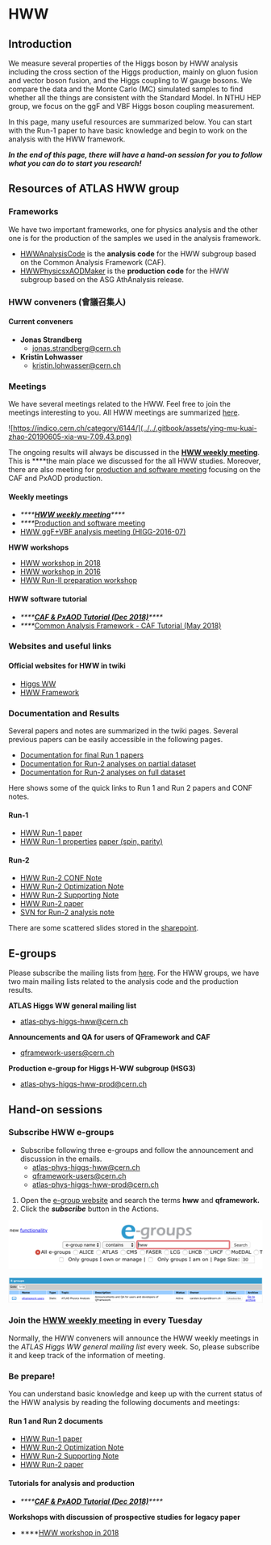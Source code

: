 # HWW

## Introduction

We measure several properties of the Higgs boson by HWW analysis including the cross section of the Higgs production, mainly on gluon fusion and vector boson fusion, and the Higgs coupling to W gauge bosons. We compare the data and the Monte Carlo \(MC\) simulated samples to find whether all the things are consistent with the Standard Model. In NTHU HEP group, we focus on the ggF and VBF Higgs boson coupling measurement. 

In this page, many useful resources are summarized below. You can start with the Run-1 paper to have basic knowledge and begin to work on the analysis with the HWW framework. 

_**In the end of this page, there will have a hand-on session for you to follow what you can do to start you research!**_

## Resources of ATLAS HWW group 

### Frameworks

We have two important frameworks, one for physics analysis and the other one is for the production of the samples we used in the analysis framework. 

* [HWWAnalysisCode](https://gitlab.cern.ch/atlas-physics/higgs/hww/HWWAnalysisCode) is the **analysis code** for the HWW subgroup based on the Common Analysis Framework \(CAF\).
* [HWWPhysicsxAODMaker](https://gitlab.cern.ch/atlas-physics/higgs/hww/HWWPhysicsxAODMaker) is the **production code** for the HWW subgroup based on the ASG AthAnalysis release.

### HWW conveners \(會議召集人\)

#### Current conveners

* **Jonas Strandberg**
  * jonas.strandberg@cern.ch
* **Kristin Lohwasser**
  * kristin.lohwasser@cern.ch

### Meetings

We have several meetings related to the HWW. Feel free to join the meetings interesting to you. All HWW meetings are summarized [here](https://indico.cern.ch/category/6144/). 

![https://indico.cern.ch/category/6144/](../../.gitbook/assets/ying-mu-kuai-zhao-20190605-xia-wu-7.09.43.png)

The ongoing results will always be discussed in the [**HWW weekly meeting**](https://indico.cern.ch/category/6420/). This is ****the main place we discussed for the all HWW studies. Moreover, there are also meeting for [production and software meeting](https://indico.cern.ch/category/8790/) focusing on the CAF and PxAOD production. 

#### Weekly meetings

* _\*\*\*\*_[_**HWW weekly meeting**_](https://indico.cern.ch/category/6420/)_\*\*\*\*_
* _\*\*\*\*_[Production and software meeting](https://indico.cern.ch/category/8790/)
* [HWW ggF+VBF analysis meeting \(HIGG-2016-07\)](https://indico.cern.ch/category/8242/)

**HWW workshops**

* [HWW workshop in 2018](https://indico.cern.ch/event/714538/timetable/?view=standard)
* [HWW workshop in 2016](https://indico.cern.ch/event/587413/timetable/?view=standard)
* [HWW Run-II preparation workshop](https://indico.cern.ch/event/383521/timetable/?view=standard)

#### HWW software tutorial

* _\*\*\*\*_[_**CAF & PxAOD Tutorial \(Dec 2018\)**_](https://indico.cern.ch/event/771763/timetable/?view=standard)_\*\*\*\*_
* _\*\*\*\*_[Common Analysis Framework - CAF Tutorial \(May 2018\)](https://indico.cern.ch/event/719951/timetable/?view=standard)

### Websites and useful links

#### Official websites for HWW in twiki

* [Higgs WW](https://twiki.cern.ch/twiki/bin/view/AtlasProtected/HiggsWW)
* [HWW Framework](https://twiki.cern.ch/twiki/bin/view/AtlasProtected/HiggsWWAnalysisFramework)

### Documentation and Results

Several papers and notes are summarized in the twiki pages. Several previous papers can be easily accessible in the following pages. 

* [Documentation for final Run 1 papers](https://twiki.cern.ch/twiki/bin/view/AtlasProtected/HiggsWW#Documentation_for_final_Run_1_pa)
* [Documentation for Run-2 analyses on partial dataset](https://twiki.cern.ch/twiki/bin/view/AtlasProtected/HiggsWW#Documentation_for_Run_2_analyses)
* [Documentation for Run-2 analyses on full dataset](https://twiki.cern.ch/twiki/bin/view/AtlasProtected/HiggsWW#NEW_Documentation_for_Run_2_anal)

Here shows some of the quick links to Run 1 and Run 2 papers and CONF notes. 

#### Run-1

* [HWW Run-1 paper ](https://arxiv.org/abs/1412.2641)
* [HWW Run-1 ](https://link.springer.com/content/pdf/10.1140%2Fepjc%2Fs10052-015-3436-3.pdf)[properties](https://link.springer.com/content/pdf/10.1140%2Fepjc%2Fs10052-015-3436-3.pdf) [paper \(spin, parity\)](https://link.springer.com/content/pdf/10.1140%2Fepjc%2Fs10052-015-3436-3.pdf)

#### Run-2

* [HWW Run-2 CONF Note](https://cds.cern.ch/record/2304936/files/ATL-COM-PHYS-2018-148.pdf?)
* [HWW Run-2 Optimization Note](https://cds.cern.ch/record/2276101/files/ATL-COM-PHYS-2017-1089_2.pdf?)
* [HWW Run-2 Supporting Note](https://cds.cern.ch/record/2276143/files/ATL-COM-PHYS-2017-1094.pdf?)
* [HWW Run-2 paper](https://arxiv.org/abs/1808.09054)
* [SVN for Run-2 analysis note](https://svnweb.cern.ch/trac/atlasphys-hsg3/browser/Physics/Higgs/HSG3/HWWRunII/NotesPapers/SupportingNotes/ggFVBF2017/AnalysisNote/trunk?order=name)

There are some scattered slides stored in the [sharepoint](https://espace.cern.ch/atlas-phys-higgs-hww-run2/_layouts/15/start.aspx#/SitePages/Home.aspx). 

## E-groups

Please subscribe the mailing lists from [here](https://e-groups.cern.ch/e-groups/EgroupsSearchForm.do). For the HWW groups, we have two main mailing lists related to the analysis code and the production results. 

**ATLAS Higgs WW general mailing list**	

* atlas-phys-higgs-hww@cern.ch

**Announcements and QA for users of QFramework and CAF**	

* qframework-users@cern.ch

**Production e-group for Higgs H-WW subgroup \(HSG3\)**	

* atlas-phys-higgs-hww-prod@cern.ch

## Hand-on sessions

### Subscribe HWW e-groups

* Subscribe following three e-groups and follow the announcement and discussion in the emails. 
  * atlas-phys-higgs-hww@cern.ch
  * qframework-users@cern.ch
  * atlas-phys-higgs-hww-prod@cern.ch

1. Open the [e-group website](https://e-groups.cern.ch/e-groups/EgroupsSearch.do) and search the terms **hww** and **qframework.** 
2. Click the _**subscribe**_ button in the Actions. 

![\[Step 1\] Key in the terms hww and qframework.  ](../../.gitbook/assets/ying-mu-kuai-zhao-20190605-xia-wu-7.39.24.png)

![\[Step 2\] Click the subscribe button ](../../.gitbook/assets/ying-mu-kuai-zhao-20190605-xia-wu-8.02.55.png)

### Join the [HWW weekly meeting](https://indico.cern.ch/category/6420/) in every Tuesday

Normally, the HWW conveners will announce the HWW weekly meetings in the _ATLAS Higgs WW general mailing list_ every week. So, please subscribe it and keep track of the information of meeting.

### Be prepare!

You can understand basic knowledge and keep up with the current status of the HWW analysis by reading the following documents and meetings:

#### Run 1 and Run 2 documents

* [HWW Run-1 paper ](https://arxiv.org/abs/1412.2641)
* [HWW Run-2 Optimization Note](https://cds.cern.ch/record/2276101/files/ATL-COM-PHYS-2017-1089_2.pdf?)
* [HWW Run-2 Supporting Note](https://cds.cern.ch/record/2276143/files/ATL-COM-PHYS-2017-1094.pdf?)
* [HWW Run-2 paper](https://arxiv.org/abs/1808.09054)

#### Tutorials for analysis and production

* _\*\*\*\*_[_**CAF & PxAOD Tutorial \(Dec 2018\)**_](https://indico.cern.ch/event/771763/timetable/?view=standard)_\*\*\*\*_

**Workshops with discussion of prospective studies for legacy paper**

* \*\*\*\*[HWW workshop in 2018](https://indico.cern.ch/event/714538/timetable/?view=standard)

